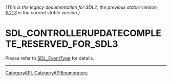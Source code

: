 ###### (This is the legacy documentation for SDL2, the previous stable version; [SDL3](https://wiki.libsdl.org/SDL3/) is the current stable version.)
# SDL_CONTROLLERUPDATECOMPLETE_RESERVED_FOR_SDL3

Please refer to [SDL_EventType](SDL_EventType) for details.

----
[CategoryAPI](CategoryAPI), [CategoryAPIEnumerators](CategoryAPIEnumerators)

